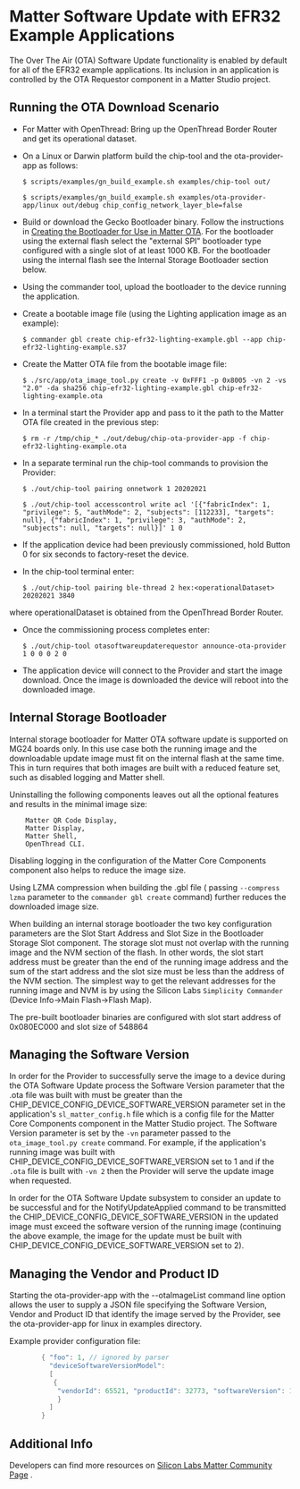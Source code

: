 # Matter Software Update with EFR32 Example Applications

The Over The Air (OTA) Software Update functionality is enabled by default for
all of the EFR32 example applications. Its inclusion in an application is
controlled by the OTA Requestor component in a Matter Studio project.

## Running the OTA Download Scenario

- For Matter with OpenThread: Bring up the OpenThread Border Router and get its operational
    dataset.

- On a Linux or Darwin platform build the chip-tool and the ota-provider-app as follows:

    ```shell
    $ scripts/examples/gn_build_example.sh examples/chip-tool out/
    ```

    ```shell
    $ scripts/examples/gn_build_example.sh examples/ota-provider-app/linux out/debug chip_config_network_layer_ble=false
    ```

- Build or download the Gecko Bootloader binary. Follow the instructions in
    [Creating the Bootloader for Use in Matter OTA](ota-bootloader.md). For the
    bootloader using the external flash select the "external SPI" bootloader
    type configured with a single slot of at least 1000 KB. For the bootloader
    using the internal flash see the Internal Storage Bootloader section below.

- Using the commander tool, upload the bootloader to the device running the
    application.

- Create a bootable image file (using the Lighting application image as an
    example):

    ```shell
    $ commander gbl create chip-efr32-lighting-example.gbl --app chip-efr32-lighting-example.s37
    ```

- Create the Matter OTA file from the bootable image file:

    ```shell
    $ ./src/app/ota_image_tool.py create -v 0xFFF1 -p 0x8005 -vn 2 -vs "2.0" -da sha256 chip-efr32-lighting-example.gbl chip-efr32-lighting-example.ota
    ```

- In a terminal start the Provider app and pass to it the path to the Matter
    OTA file created in the previous step:

    ```shell
    $ rm -r /tmp/chip_* ./out/debug/chip-ota-provider-app -f chip-efr32-lighting-example.ota
    ```

- In a separate terminal run the chip-tool commands to provision the Provider:

    ```shell
    $ ./out/chip-tool pairing onnetwork 1 20202021
    ```

    ```shell
    $ ./out/chip-tool accesscontrol write acl '[{"fabricIndex": 1, "privilege": 5, "authMode": 2, "subjects": [112233], "targets": null}, {"fabricIndex": 1, "privilege": 3, "authMode": 2, "subjects": null, "targets": null}]' 1 0
    ```

- If the application device had been previously commissioned, hold Button 0
    for six seconds to factory-reset the device.

- In the chip-tool terminal enter:

    ```shell
    $ ./out/chip-tool pairing ble-thread 2 hex:<operationalDataset> 20202021 3840
    ```

where operationalDataset is obtained from the OpenThread Border Router.

- Once the commissioning process completes enter:

    ```shell
    $ ./out/chip-tool otasoftwareupdaterequestor announce-ota-provider 1 0 0 0 2 0
    ```

- The application device will connect to the Provider and start the image
    download. Once the image is downloaded the device will reboot into the
    downloaded image.

## Internal Storage Bootloader

Internal storage bootloader for Matter OTA software update is supported on MG24
boards only. In this use case both the running image and the downloadable update
image must fit on the internal flash at the same time. This in turn requires
that both images are built with a reduced feature set, such as disabled logging
and Matter shell. 

Uninstalling the following components leaves out all the optional features and 
results in the minimal image size: 

```shell
    Matter QR Code Display, 
    Matter Display, 
    Matter Shell, 
    OpenThread CLI.
```

Disabling logging in the configuration of the Matter Core Components component also helps to reduce the image size.

Using LZMA compression when building the .gbl file ( passing `--compress lzma`
parameter to the `commander gbl create` command) further reduces the downloaded
image size.

When building an internal storage bootloader the two key configuration
parameters are the Slot Start Address and Slot Size in the Bootloader Storage
Slot component. The storage slot must not overlap with the running image and the
NVM section of the flash. In other words, the slot start address must be greater
than the end of the running image address and the sum of the start address and
the slot size must be less than the address of the NVM section. The simplest way
to get the relevant addresses for the running image and NVM is by using the
Silicon Labs `Simplicity Commander` (Device Info->Main Flash->Flash Map).

The pre-built bootloader binaries are configured with slot start address of
0x080EC000 and slot size of 548864

## Managing the Software Version

In order for the Provider to successfully serve the image to a device during the
OTA Software Update process the Software Version parameter that the .ota file
was built with must be greater than the
CHIP_DEVICE_CONFIG_DEVICE_SOFTWARE_VERSION parameter set in the application's
`sl_matter_config.h` file which is a config file for the Matter Core Components component in the Matter Studio project. The Software Version parameter is set by the `-vn`
parameter passed to the `ota_image_tool.py create` command. For example, if the
application's running image was built with
CHIP_DEVICE_CONFIG_DEVICE_SOFTWARE_VERSION set to 1 and if the `.ota` file is
built with `-vn 2` then the Provider will serve the update image when requested.

In order for the OTA Software Update subsystem to consider an update to be
successful and for the NotifyUpdateApplied command to be transmitted the
CHIP_DEVICE_CONFIG_DEVICE_SOFTWARE_VERSION in the updated image must exceed the
software version of the running image (continuing the above example, the image
for the update must be built with CHIP_DEVICE_CONFIG_DEVICE_SOFTWARE_VERSION set
to 2).

## Managing the Vendor and Product ID

Starting the ota-provider-app with the --otaImageList command line option allows
the user to supply a JSON file specifying the Software Version, Vendor and
Product ID that identify the image served by the Provider, see the ota-provider-app for linux in examples directory.

Example provider configuration file:

```cpp
        { "foo": 1, // ignored by parser
          "deviceSoftwareVersionModel":
          [
           { 
            "vendorId": 65521, "productId": 32773, "softwareVersion": 1, "softwareVersionString": "1.0.0", "cDVersionNumber": 18, "softwareVersionValid": true, "minApplicableSoftwareVersion": 0, "maxApplicableSoftwareVersion": 100, "otaURL": "chip-efr32-lighting-example.ota" 
            }
          ]
        }
```

## Additional Info

Developers can find more resources on
[Silicon Labs Matter Community Page](https://community.silabs.com/s/article/connected-home-over-ip-chip-faq?language=en_US)
.
